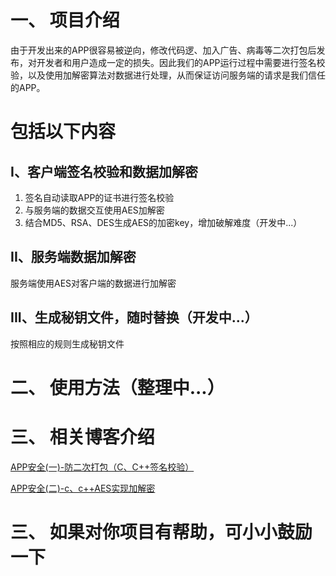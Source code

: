# 一、 项目介绍
由于开发出来的APP很容易被逆向，修改代码逻、加入广告、病毒等二次打包后发布，对开发者和用户造成一定的损失。因此我们的APP运行过程中需要进行签名校验，以及使用加解密算法对数据进行处理，从而保证访问服务端的请求是我们信任的APP。
# 包括以下内容
## I、客户端签名校验和数据加解密
1. 签名自动读取APP的证书进行签名校验
2. 与服务端的数据交互使用AES加解密
3. 结合MD5、RSA、DES生成AES的加密key，增加破解难度（开发中...）

## II、服务端数据加解密
服务端使用AES对客户端的数据进行加解密

## III、生成秘钥文件，随时替换（开发中...）
按照相应的规则生成秘钥文件

# 二、 使用方法（整理中...）


# 三、 相关博客介绍
[APP安全(一)-防二次打包（C、C++签名校验）](https://blog.csdn.net/mrRuby/article/details/104046640)

[APP安全(二)-c、c++AES实现加解密](https://blog.csdn.net/mrRuby/article/details/104064606)


# 三、 如果对你项目有帮助，可小小鼓励一下

